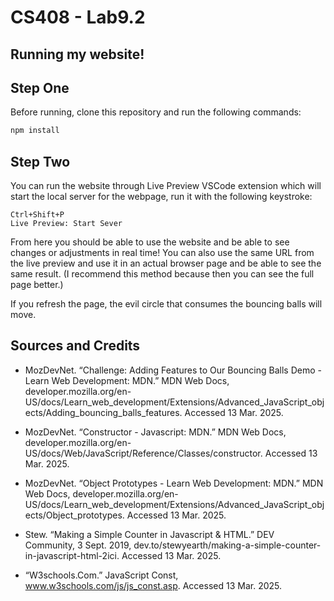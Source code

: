 # CS408 - Lab9.2

## Running my website!

## Step One

Before running, clone this repository and run the following commands:

```bash
npm install
```
## Step Two

You can run the website through Live Preview VSCode extension which will start the local server for the webpage, run it with the following keystroke: 

    Ctrl+Shift+P
    Live Preview: Start Sever

From here you should be able to use the website and be able to see changes or adjustments in real time!
You can also use the same URL from the live preview and use it in an actual browser page and be able to see the same result. (I recommend this method because then you can see the full page better.)

If you refresh the page, the evil circle that consumes the bouncing balls will move.

## Sources and Credits

- MozDevNet. “Challenge: Adding Features to Our Bouncing Balls Demo - Learn Web Development: MDN.” MDN Web Docs, developer.mozilla.org/en-US/docs/Learn_web_development/Extensions/Advanced_JavaScript_objects/Adding_bouncing_balls_features. Accessed 13 Mar. 2025. 

- MozDevNet. “Constructor - Javascript: MDN.” MDN Web Docs, developer.mozilla.org/en-US/docs/Web/JavaScript/Reference/Classes/constructor. Accessed 13 Mar. 2025. 

- MozDevNet. “Object Prototypes - Learn Web Development: MDN.” MDN Web Docs, developer.mozilla.org/en-US/docs/Learn_web_development/Extensions/Advanced_JavaScript_objects/Object_prototypes. Accessed 13 Mar. 2025.

- Stew. “Making a Simple Counter in Javascript & HTML.” DEV Community, 3 Sept. 2019, dev.to/stewyearth/making-a-simple-counter-in-javascript-html-2ici. Accessed 13 Mar. 2025. 

- “W3schools.Com.” JavaScript Const, www.w3schools.com/js/js_const.asp. Accessed 13 Mar. 2025. 


